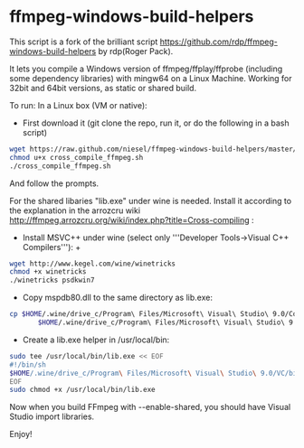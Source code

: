 ffmpeg-windows-build-helpers
============================

This script is a fork of the brilliant script https://github.com/rdp/ffmpeg-windows-build-helpers by rdp(Roger Pack). 

It lets you compile a Windows version of ffmpeg/ffplay/ffprobe (including some dependency libraries) with  mingw64 on a Linux Machine.
Working for 32bit and 64bit versions, as static or shared build.


To run:
In a Linux box (VM or native):

- First download it (git clone the repo, run it, or do the following in a bash script)

```bash
wget https://raw.github.com/niesel/ffmpeg-windows-build-helpers/master/cross_compile_ffmpeg.sh -O cross_compile_ffmpeg.sh
chmod u+x cross_compile_ffmpeg.sh
./cross_compile_ffmpeg.sh
```
And follow the prompts.

For the shared libaries "lib.exe" under wine is needed.
Install it according to the explanation in the arrozcru wiki
http://ffmpeg.arrozcru.org/wiki/index.php?title=Cross-compiling :

* Install MSVC++ under wine (select only '''Developer Tools->Visual C++ Compilers'''):                                                                    + 
```bash
wget http://www.kegel.com/wine/winetricks
chmod +x winetricks
./winetricks psdkwin7
```

* Copy mspdb80.dll to the same directory as lib.exe:
```bash
cp $HOME/.wine/drive_c/Program\ Files/Microsoft\ Visual\ Studio\ 9.0/Common7/IDE/mspdb80.dll \
       $HOME/.wine/drive_c/Program\ Files/Microsoft\ Visual\ Studio\ 9.0/VC/bin/
```

* Create a lib.exe helper in /usr/local/bin:
```bash
sudo tee /usr/local/bin/lib.exe << EOF
#!/bin/sh
$HOME/.wine/drive_c/Program\ Files/Microsoft\ Visual\ Studio\ 9.0/VC/bin/lib.exe \$*
EOF
sudo chmod +x /usr/local/bin/lib.exe
```

Now when you build FFmpeg with --enable-shared, you should have Visual Studio import libraries.

Enjoy!


